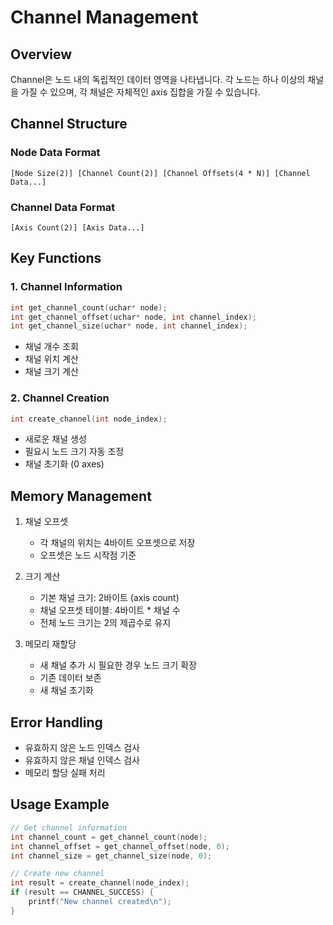 # Channel Management

## Overview
Channel은 노드 내의 독립적인 데이터 영역을 나타냅니다. 각 노드는 하나 이상의 채널을 가질 수 있으며, 각 채널은 자체적인 axis 집합을 가질 수 있습니다.

## Channel Structure
### Node Data Format
```
[Node Size(2)] [Channel Count(2)] [Channel Offsets(4 * N)] [Channel Data...]
```

### Channel Data Format
```
[Axis Count(2)] [Axis Data...]
```

## Key Functions

### 1. Channel Information
```c
int get_channel_count(uchar* node);
int get_channel_offset(uchar* node, int channel_index);
int get_channel_size(uchar* node, int channel_index);
```
- 채널 개수 조회
- 채널 위치 계산
- 채널 크기 계산

### 2. Channel Creation
```c
int create_channel(int node_index);
```
- 새로운 채널 생성
- 필요시 노드 크기 자동 조정
- 채널 초기화 (0 axes)

## Memory Management
1. 채널 오프셋
   - 각 채널의 위치는 4바이트 오프셋으로 저장
   - 오프셋은 노드 시작점 기준

2. 크기 계산
   - 기본 채널 크기: 2바이트 (axis count)
   - 채널 오프셋 테이블: 4바이트 * 채널 수
   - 전체 노드 크기는 2의 제곱수로 유지

3. 메모리 재할당
   - 새 채널 추가 시 필요한 경우 노드 크기 확장
   - 기존 데이터 보존
   - 새 채널 초기화

## Error Handling
- 유효하지 않은 노드 인덱스 검사
- 유효하지 않은 채널 인덱스 검사
- 메모리 할당 실패 처리

## Usage Example
```c
// Get channel information
int channel_count = get_channel_count(node);
int channel_offset = get_channel_offset(node, 0);
int channel_size = get_channel_size(node, 0);

// Create new channel
int result = create_channel(node_index);
if (result == CHANNEL_SUCCESS) {
    printf("New channel created\n");
}
``` 